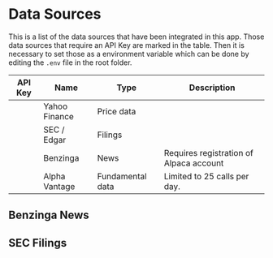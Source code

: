 # Data Sources

This is a list of the data sources that have been integrated in this app.
Those data sources that require an API Key are marked in the table.
Then it is necessary to set those as a environment variable which can
be done by editing the `.env` file in the root folder.

| API Key                           | Name          | Type             | Description                             |
| --------------------------------- | ------------- | ---------------- | --------------------------------------- |
|                                   | Yahoo Finance | Price data       |                                         |
|                                   | SEC / Edgar   | Filings          |                                         |
| <i class="fa-solid fa-check"></i> | Benzinga      | News             | Requires registration of Alpaca account |
| <i class="fa-solid fa-check"></i> | Alpha Vantage | Fundamental data | Limited to 25 calls per day.            |

## Benzinga News

## SEC Filings
